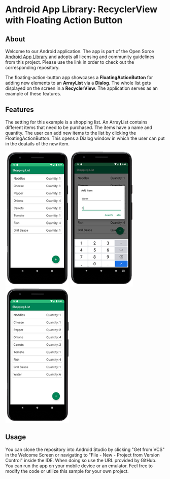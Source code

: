 # Android App Library: RecyclerView with Floating Action Button

## About
Welcome to our Android application. The app is part of the Open Sorce [Android App Library](https://github.com/LukPle/android-app-library.git) 
and adopts all licensing and community guidelines from this project. Please use the link in order to check out the corresponding repository.

The floating-action-button app showcases a **FloatingActionButton** for adding new elements to an **ArrayList** via a **Dialog**. 
The whole list gets displayed on the screen in a **RecyclerView**. The application serves as an example of these features.

## Features
The setting for this example is a shopping list. An ArrayList contains different items that need to be purchased. The items have a name and quantity.
The user can add new items to the list by clicking the FloatingActionButton. This opens a Dialog window in which the user can put in the deatails of the new item. </br>

![](demo_pictures/Screen1.png)
![](demo_pictures/Screen2.png)
![](demo_pictures/Screen3.png)

## Usage
You can clone the repository into Android Studio by clicking "Get from VCS" in the Welcome Screen or navigating to "File - New - Project from Version Control" inside 
the IDE. When doing so use the URL provided by GitHub. You can run the app on your mobile device or an emulator. Feel free to modify the code or utilize this sample 
for your own project.
